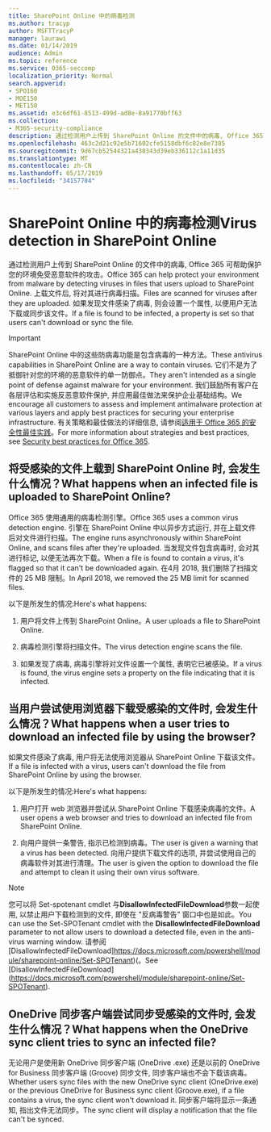 ```yaml
---
title: SharePoint Online 中的病毒检测
ms.author: tracyp
author: MSFTTracyP
manager: laurawi
ms.date: 01/14/2019
audience: Admin
ms.topic: reference
ms.service: O365-seccomp
localization_priority: Normal
search.appverid:
- SPO160
- MOE150
- MET150
ms.assetid: e3c6df61-8513-499d-ad8e-8a91770bff63
ms.collection:
- M365-security-compliance
description: 通过检测用户上传到 SharePoint Online 的文件中的病毒, Office 365 可帮助保护您的环境免受恶意软件的攻击。 上载文件后, 将对其进行病毒扫描。 如果发现文件感染了病毒, 则会设置一个属性, 以便用户无法下载或同步该文件。
ms.openlocfilehash: 463c2d21c92e5b71602cfe5158dbf6c82e8e7385
ms.sourcegitcommit: 9d67cb52544321a430343d39eb336112c1a11d35
ms.translationtype: MT
ms.contentlocale: zh-CN
ms.lasthandoff: 05/17/2019
ms.locfileid: "34157784"
---
```

# <a name="virus-detection-in-sharepoint-online"></a><span data-ttu-id="a9fde-105">SharePoint Online 中的病毒检测</span><span class="sxs-lookup"><span data-stu-id="a9fde-105">Virus detection in SharePoint Online</span></span>

<span data-ttu-id="a9fde-106">通过检测用户上传到 SharePoint Online 的文件中的病毒, Office 365 可帮助保护您的环境免受恶意软件的攻击。</span><span class="sxs-lookup"><span data-stu-id="a9fde-106">Office 365 can help protect your environment from malware by detecting viruses in files that users upload to SharePoint Online.</span></span> <span data-ttu-id="a9fde-107">上载文件后, 将对其进行病毒扫描。</span><span class="sxs-lookup"><span data-stu-id="a9fde-107">Files are scanned for viruses after they are uploaded.</span></span> <span data-ttu-id="a9fde-108">如果发现文件感染了病毒, 则会设置一个属性, 以便用户无法下载或同步该文件。</span><span class="sxs-lookup"><span data-stu-id="a9fde-108">If a file is found to be infected, a property is set so that users can't download or sync the file.</span></span>
  
> [!IMPORTANT]
> <span data-ttu-id="a9fde-109">SharePoint Online 中的这些防病毒功能是包含病毒的一种方法。</span><span class="sxs-lookup"><span data-stu-id="a9fde-109">These antivirus capabilities in SharePoint Online are a way to contain viruses.</span></span> <span data-ttu-id="a9fde-110">它们不是为了抵御针对您的环境的恶意软件的单一防御点。</span><span class="sxs-lookup"><span data-stu-id="a9fde-110">They aren't intended as a single point of defense against malware for your environment.</span></span> <span data-ttu-id="a9fde-111">我们鼓励所有客户在各层评估和实施反恶意软件保护, 并应用最佳做法来保护企业基础结构。</span><span class="sxs-lookup"><span data-stu-id="a9fde-111">We encourage all customers to assess and implement antimalware protection at various layers and apply best practices for securing your enterprise infrastructure.</span></span> <span data-ttu-id="a9fde-112">有关策略和最佳做法的详细信息, 请参阅[适用于 Office 365 的安全性最佳实践](security-best-practices.md)。</span><span class="sxs-lookup"><span data-stu-id="a9fde-112">For more information about strategies and best practices, see [Security best practices for Office 365](security-best-practices.md).</span></span> 
  
## <a name="what-happens-when-an-infected-file-is-uploaded-to-sharepoint-online"></a><span data-ttu-id="a9fde-113">将受感染的文件上载到 SharePoint Online 时, 会发生什么情况？</span><span class="sxs-lookup"><span data-stu-id="a9fde-113">What happens when an infected file is uploaded to SharePoint Online?</span></span>

<span data-ttu-id="a9fde-114">Office 365 使用通用的病毒检测引擎。</span><span class="sxs-lookup"><span data-stu-id="a9fde-114">Office 365 uses a common virus detection engine.</span></span> <span data-ttu-id="a9fde-115">引擎在 SharePoint Online 中以异步方式运行, 并在上载文件后对文件进行扫描。</span><span class="sxs-lookup"><span data-stu-id="a9fde-115">The engine runs asynchronously within SharePoint Online, and scans files after they're uploaded.</span></span> <span data-ttu-id="a9fde-116">当发现文件包含病毒时, 会对其进行标记, 以便无法再次下载。</span><span class="sxs-lookup"><span data-stu-id="a9fde-116">When a file is found to contain a virus, it's flagged so that it can't be downloaded again.</span></span> <span data-ttu-id="a9fde-117">在4月 2018, 我们删除了扫描文件的 25 MB 限制。</span><span class="sxs-lookup"><span data-stu-id="a9fde-117">In April 2018, we removed the 25 MB limit for scanned files.</span></span>
  
<span data-ttu-id="a9fde-118">以下是所发生的情况:</span><span class="sxs-lookup"><span data-stu-id="a9fde-118">Here's what happens:</span></span>
  
1. <span data-ttu-id="a9fde-119">用户将文件上传到 SharePoint Online。</span><span class="sxs-lookup"><span data-stu-id="a9fde-119">A user uploads a file to SharePoint Online.</span></span>
    
2. <span data-ttu-id="a9fde-120">病毒检测引擎将扫描文件。</span><span class="sxs-lookup"><span data-stu-id="a9fde-120">The virus detection engine scans the file.</span></span>
    
3. <span data-ttu-id="a9fde-121">如果发现了病毒, 病毒引擎将对文件设置一个属性, 表明它已被感染。</span><span class="sxs-lookup"><span data-stu-id="a9fde-121">If a virus is found, the virus engine sets a property on the file indicating that it is infected.</span></span>
    
## <a name="what-happens-when-a-user-tries-to-download-an-infected-file-by-using-the-browser"></a><span data-ttu-id="a9fde-122">当用户尝试使用浏览器下载受感染的文件时, 会发生什么情况？</span><span class="sxs-lookup"><span data-stu-id="a9fde-122">What happens when a user tries to download an infected file by using the browser?</span></span>

<span data-ttu-id="a9fde-123">如果文件感染了病毒, 用户将无法使用浏览器从 SharePoint Online 下载该文件。</span><span class="sxs-lookup"><span data-stu-id="a9fde-123">If a file is infected with a virus, users can't download the file from SharePoint Online by using the browser.</span></span>
  
<span data-ttu-id="a9fde-124">以下是所发生的情况:</span><span class="sxs-lookup"><span data-stu-id="a9fde-124">Here's what happens:</span></span>
  
1. <span data-ttu-id="a9fde-125">用户打开 web 浏览器并尝试从 SharePoint Online 下载感染病毒的文件。</span><span class="sxs-lookup"><span data-stu-id="a9fde-125">A user opens a web browser and tries to download an infected file from SharePoint Online.</span></span>
    
2. <span data-ttu-id="a9fde-126">向用户提供一条警告, 指示已检测到病毒。</span><span class="sxs-lookup"><span data-stu-id="a9fde-126">The user is given a warning that a virus has been detected.</span></span> <span data-ttu-id="a9fde-127">向用户提供下载文件的选项, 并尝试使用自己的病毒软件对其进行清理。</span><span class="sxs-lookup"><span data-stu-id="a9fde-127">The user is given the option to download the file and attempt to clean it using their own virus software.</span></span>

> [!NOTE]
> <span data-ttu-id="a9fde-128">您可以将 Set-spotenant cmdlet 与**DisallowInfectedFileDownload**参数一起使用, 以禁止用户下载检测到的文件, 即使在 "反病毒警告" 窗口中也是如此。</span><span class="sxs-lookup"><span data-stu-id="a9fde-128">You can use the Set-SPOTenant cmdlet with the **DisallowInfectedFileDownload** parameter to not allow users to download a detected file, even in the anti-virus warning window.</span></span> <span data-ttu-id="a9fde-129">请参阅 [DisallowInfectedFileDownload]https://docs.microsoft.com/powershell/module/sharepoint-online/Set-SPOTenant)(。</span><span class="sxs-lookup"><span data-stu-id="a9fde-129">See [DisallowInfectedFileDownload] (https://docs.microsoft.com/powershell/module/sharepoint-online/Set-SPOTenant).</span></span>
    
## <a name="what-happens-when-the-onedrive-sync-client-tries-to-sync-an-infected-file"></a><span data-ttu-id="a9fde-130">OneDrive 同步客户端尝试同步受感染的文件时, 会发生什么情况？</span><span class="sxs-lookup"><span data-stu-id="a9fde-130">What happens when the OneDrive sync client tries to sync an infected file?</span></span>

<span data-ttu-id="a9fde-131">无论用户是使用新 OneDrive 同步客户端 (OneDrive .exe) 还是以前的 OneDrive for Business 同步客户端 (Groove) 同步文件, 同步客户端也不会下载该病毒。</span><span class="sxs-lookup"><span data-stu-id="a9fde-131">Whether users sync files with the new OneDrive sync client (OneDrive.exe) or the previous OneDrive for Business sync client (Groove.exe), if a file contains a virus, the sync client won't download it.</span></span> <span data-ttu-id="a9fde-132">同步客户端将显示一条通知, 指出文件无法同步。</span><span class="sxs-lookup"><span data-stu-id="a9fde-132">The sync client will display a notification that the file can't be synced.</span></span>
  

